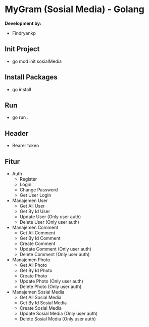 # MyGram (Sosial Media) - Golang

**Development by:** 
- Findryankp

## Init Project
- go mod init sosialMedia

## Install Packages
- go install

## Run
- go run .

## Header
- Bearer token

## Fitur
* Auth
  - Register
  - Login
  - Change Password
  - Get User Login
* Manajemen User
  - Get All User
  - Get By Id User
  - Update User (Only user auth)
  - Delete User (Only user auth)
* Manajemen Comment
  - Get All Comment
  - Get By Id Comment
  - Create Comment
  - Update Comment (Only user auth)
  - Delete Comment (Only user auth)
* Manajemen Photo
  - Get All Photo
  - Get By Id Photo
  - Create Photo
  - Update Photo (Only user auth)
  - Delete Photo (Only user auth)
* Manajemen Sosial Media
  - Get All Sosial Media
  - Get By Id Sosial Media
  - Create Sosial Media
  - Update Sosial Media (Only user auth)
  - Delete Sosial Media (Only user auth)